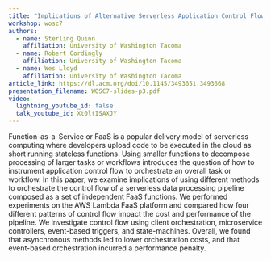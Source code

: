 ```yaml
---
title: "Implications of Alternative Serverless Application Control Flow Methods"
workshop: wosc7
authors:
  - name: Sterling Quinn
    affiliation: University of Washington Tacoma
  - name: Robert Cordingly
    affiliation: University of Washington Tacoma
  - name: Wes Lloyd
    affiliation: University of Washington Tacoma
article_link: https://dl.acm.org/doi/10.1145/3493651.3493668
presentation_filename: WOSC7-slides-p3.pdf
video:
  lightning_youtube_id: false
  talk_youtube_id: Xt0ltISAXJY
---
```


Function-as-a-Service or FaaS is a popular delivery model of serverless computing where developers upload code to be executed in the cloud as short running stateless functions. Using smaller functions to decompose processing of larger tasks or workflows introduces the question of how to instrument application control flow to orchestrate an overall task or workflow. In this paper, we examine implications of using different methods to orchestrate the control flow of a serverless data processing pipeline composed as a set of independent FaaS functions. We performed experiments on the AWS Lambda FaaS platform and compared how four different patterns of control flow impact the cost and performance of the pipeline. We investigate control flow using client orchestration, microservice controllers, event-based triggers, and state-machines. Overall, we found that asynchronous methods led to lower orchestration costs, and that event-based orchestration incurred a performance penalty.
